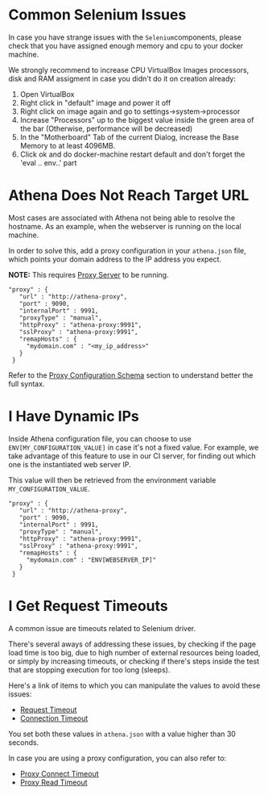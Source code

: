 # Common Selenium Issues

In case you have strange issues with the `Selenium`components, please check that you have assigned enough memory and cpu to your docker machine.

We strongly recommend to increase CPU VirtualBox Images processors, disk and RAM assigment in case you didn't do it on creation already:

1. Open VirtualBox
2. Right click in "default" image and power it off
3. Right click on image again and go to settings->system->processor
4. Increase "Processors" up to the biggest value inside the green area of the bar (Otherwise, performance will be decreased)
5. In the "Motherboard" Tab of the current Dialog, increase the Base Memory to at least 4096MB.
6. Click ok and do docker-machine restart default and don't forget the 'eval .. env..' part

# Athena Does Not Reach Target URL

Most cases are associated with Athena not being able to resolve the hostname. As an example, when the webserver is running on the local machine.

In order to solve this, add a proxy configuration in your `athena.json` file, which points your domain address to the IP address you expect.

**NOTE:** This requires [Proxy Server](https://github.com/athena-oss/plugin-proxy) to be running.

```
"proxy" : {
   "url" : "http://athena-proxy",
   "port" : 9090,
   "internalPort" : 9991,
   "proxyType" : "manual",
   "httpProxy" : "athena-proxy:9991",
   "sslProxy" : "athena-proxy:9991",
   "remapHosts" : {
     "mydomain.com" : "<my_ip_address>"
   }
 }
```

Refer to the [Proxy Configuration Schema](config-reference.md#proxy) section to understand better the full syntax.

# I Have Dynamic IPs

Inside Athena configuration file, you can choose to use `ENV[MY_CONFIGURATION_VALUE]` in case it's not a fixed value. For example, we take advantage of this feature to use in our CI server, for finding out which one is the instantiated web server IP.

This value will then be retrieved from the environment variable `MY_CONFIGURATION_VALUE`.

```
"proxy" : {
   "url" : "http://athena-proxy",
   "port" : 9090,
   "internalPort" : 9991,
   "proxyType" : "manual",
   "httpProxy" : "athena-proxy:9991",
   "sslProxy" : "athena-proxy:9991",
   "remapHosts" : {
     "mydomain.com" : "ENV[WEBSERVER_IP]"
   }
 }
```

# I Get Request Timeouts

A common issue are timeouts related to Selenium driver.

There's several aways of addressing these issues, by checking if the page load time is too big, due to high number of external resources being loaded, or simply by increasing timeouts, or checking if there's steps inside the test that are stopping execution for too long (sleeps).

Here's a link of items to which you can manipulate the values to avoid these issues:
- [Request Timeout](config-reference.md#requesttimeout)
- [Connection Timeout](config-reference.md#connectiontimeout)

You set both these values in `athena.json` with a value higher than 30 seconds.

In case you are using a proxy configuration, you can also refer to:
- [Proxy Connect Timeout](config-reference.md#connecttimeout)
- [Proxy Read Timeout](config-reference.md#readtimeout)
